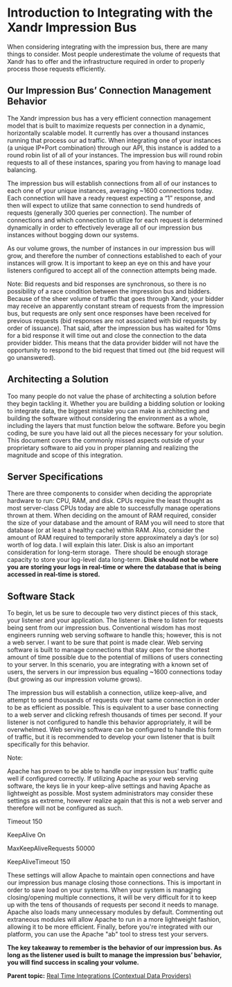 # Introduction to Integrating with the <span class="ph">Xandr</span> Impression Bus

<div class="body">

When considering integrating with the impression bus, there are many
things to consider. Most people underestimate the volume of requests
that <span class="ph">Xandr</span> has to offer and the infrastructure
required in order to properly process those requests efficiently.

<div class="section">

## Our Impression Bus’ Connection Management Behavior

The <span class="ph">Xandr</span> impression bus has a very efficient
connection management model that is built to maximize requests per
connection in a dynamic, horizontally scalable model. It currently has
over a thousand instances running that process our ad traffic. When
integrating one of your instances (a unique IP+Port combination) through
our API, this instance is added to a round robin list of all of your
instances. The impression bus will round robin requests to all of these
instances, sparing you from having to manage load balancing.

The impression bus will establish connections from all of our instances
to each one of your unique instances, averaging ~1600 connections today.
Each connection will have a ready request expecting a “1” response, and
then will expect to utilize that same connection to send hundreds of
requests (generally 300 queries per connection). The number of
connections and which connection to utilize for each request is
determined dynamically in order to effectively leverage all of our
impression bus instances without bogging down our systems.

As our volume grows, the number of instances in our impression bus will
grow, and therefore the number of connections established to each of
your instances will grow. It is important to keep an eye on this and
have your listeners configured to accept all of the connection attempts
being made.

<div class="note">

<span class="notetitle">Note:</span> Bid requests and bid responses are
synchronous, so there is no possibility of a race condition between the
impression bus and bidders. Because of the sheer volume of traffic that
goes through <span class="ph">Xandr</span>, your bidder may receive an
apparently constant stream of requests from the impression bus, but
requests are only sent once responses have been received for previous
requests (bid responses are not associated with bid requests by order of
issuance). That said, after the impression bus has waited for 10ms for a
bid response it will time out and close the connection to the data
provider bidder. This means that the data provider bidder will not have
the opportunity to respond to the bid request that timed out (the bid
request will go unanswered).

</div>

</div>

<div class="section">

## Architecting a Solution

Too many people do not value the phase of architecting a solution before
they begin tackling it. Whether you are building a bidding solution or
looking to integrate data, the biggest mistake you can make is
architecting and building the software without considering the
environment as a whole, including the layers that must function below
the software. Before you begin coding, be sure you have laid out all the
pieces necessary for your solution. This document covers the commonly
missed aspects outside of your proprietary software to aid you in proper
planning and realizing the magnitude and scope of this integration.

</div>

<div class="section">

## Server Specifications

There are three components to consider when deciding the appropriate
hardware to run: CPU, RAM, and disk. CPUs require the least thought as
most server-class CPUs today are able to successfully manage operations
thrown at them. When deciding on the amount of RAM required, consider
the size of your database and the amount of RAM you will need to store
that database (or at least a healthy cache) within RAM. Also, consider
the amount of RAM required to temporarily store approximately a day’s
(or so) worth of log data. I will explain this later. Disk is also an
important consideration for long-term storage.  There should be enough
storage capacity to store your log-level data long-term. **Disk should
not be where you are storing your logs in real-time or where the
database that is being accessed in real-time is stored.**

</div>

<div class="section">

## Software Stack

To begin, let us be sure to decouple two very distinct pieces of this
stack, your listener and your application. The listener is there to
listen for requests being sent from our impression bus. Conventional
wisdom has most engineers running web serving software to handle this;
however, this is not a web server. I want to be sure that point is made
clear. Web serving software is built to manage connections that stay
open for the shortest amount of time possible due to the potential of
millions of users connecting to your server. In this scenario, you are
integrating with a known set of users, the servers in our impression bus
equaling ~1600 connections today (but growing as our impression volume
grows).

The impression bus will establish a connection, utilize keep-alive, and
attempt to send thousands of requests over that same connection in order
to be as efficient as possible. This is equivalent to a user base
connecting to a web server and clicking refresh thousands of times per
second. If your listener is not configured to handle this behavior
appropriately, it will be overwhelmed. Web serving software can be
configured to handle this form of traffic, but it is recommended to
develop your own listener that is built specifically for this behavior.

<div class="note">

<span class="notetitle">Note:</span>

Apache has proven to be able to handle our impression bus’ traffic quite
well if configured correctly. If utilizing Apache as your web serving
software, the keys lie in your keep-alive settings and having Apache as
lightweight as possible. Most system administrators may consider these
settings as extreme, however realize again that this is not a web server
and therefore will not be configured as such.

Timeout 150

KeepAlive On

MaxKeepAliveRequests 50000

KeepAliveTimeout 150

These settings will allow Apache to maintain open connections and have
our impression bus manage closing those connections. This is important
in order to save load on your systems. When your system is managing
closing/opening multiple connections, it will be very difficult for it
to keep up with the tens of thousands of requests per second it needs to
manage. Apache also loads many unnecessary modules by default.
Commenting out extraneous modules will allow Apache to run in a more
lightweight fashion, allowing it to be more efficient. Finally, before
you're integrated with our platform, you can use the Apache "ab" tool to
stress test your servers.

</div>

**The key takeaway to remember is the behavior of our impression bus. As
long as the listener used is built to manage the impression bus’
behavior, you will find success in scaling your volume.**

</div>

</div>

<div class="related-links">

<div class="familylinks">

<div class="parentlink">

**Parent topic:**
<a href="real-time-integrations-contextual-data-providers.html"
class="link">Real Time Integrations (Contextual Data Providers)</a>

</div>

</div>

</div>
